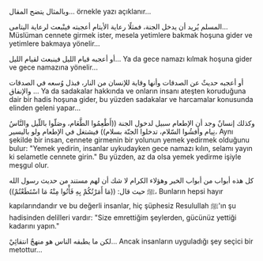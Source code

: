 وبالمثال يتضح المقال...
örnekle yazı açıklanır...

المسلم يُريد أن يدخل الجنة، فمثلًا رعاية الأيتام أعجبته فينْبعث لرعاية اليتامى...
Müslüman cennete girmek ister, mesela yetimlere bakmak hoşuna gider ve yetimlere bakmaya yönelir...

أو أعجبه قيام الليل فينبعث لقيام الليل...
Ya da gece namazı kılmak hoşuna gider ve gece namazına yönelir...

أو أعجبه حديثٌ عن الصدقات وأنها وقاية للإنسان من النار، فبذل وُسعه في الصدقات والإنفاق ...
Ya da sadakalar hakkında ve onların insanı ateşten koruduğuna dair bir hadis hoşuna gider, bu yüzden sadakalar ve harcamalar konusunda elinden geleni yapar...

وكذلك إنسانٌ وجد أن الإطعام سبيل لدخول الجنة ((أَطْعِمُوا الطَّعَام، وصَلّوا باللّيل والنَّاسُ نِيام وأفشُوا السّلام، تدخلوا الجنّة بسلام)) فيشتغل في الإطعام ولو باليسير،
Aynı şekilde bir insan, cennete girmenin bir yolunun yemek yedirmek olduğunu bulur: "Yemek yedirin, insanlar uykudayken gece namazı kılın, selamı yayın ki selametle cennete girin." Bu yüzden, az da olsa yemek yedirme işiyle meşgul olur.

كل هذه أبواب من أبواب الخير وهؤلاء الكرام لا شك أن لهم مستند من حديث رسول الله ﷺ حيث قال: ((مَا أَمَرْتُكُمْ بِهِ فَأْتُوا مِنْهُ مَا اسْتَطَعْتُمْ))،
Bunların hepsi hayır kapılarındandır ve bu değerli insanlar, hiç şüphesiz Resulullah ﷺ'ın şu hadisinden delilleri vardır: "Size emrettiğim şeylerden, gücünüz yettiği kadarını yapın."

لكن ما يطبقه الناس هو منهجٌ انتقائِيْ...
Ancak insanların uyguladığı şey seçici bir metottur...
